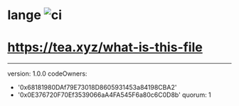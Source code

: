 # lange ![ci](https://github.com/lovesegfault/lange/workflows/ci/badge.svg)
# https://tea.xyz/what-is-this-file
---
version: 1.0.0
codeOwners:
  - '0x68181980DAf79E73018D8605931453a84198CBA2'
  - '0x0E376720F70Ef3539066aA4FA545F6a80c6C0D8b'
quorum: 1
